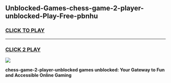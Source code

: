 
## Unblocked-Games-chess-game-2-player-unblocked-Play-Free-pbnhu
<h3>
<a href="https://premium76.site?title=chess-game-2-player-unblocked&ref=19M">CLICK TO PLAY</a></h3>
<hr>

<h3>
<a href="https://premium76.site?title=chess-game-2-player-unblocked&ref=19M">CLICK 2 PLAY</a>
  
</h3>

<a href="https://premium76.site?title=chess-game-2-player-unblocked&ref=19M"><img src="https://clearcache.store/games.png"></a>


**chess-game-2-player-unblocked games unblocked: Your Gateway to Fun and Accessible Online Gaming**
